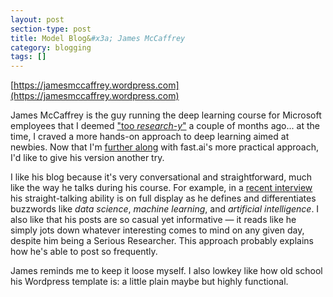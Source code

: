 ```yaml
---
layout: post
section-type: post
title: Model Blog&#x3a; James McCaffrey
category: blogging
tags: []
---
```


[https://jamesmccaffrey.wordpress.com](https://jamesmccaffrey.wordpress.com)

James McCaffrey is the guy running the deep learning course for Microsoft employees that I deemed ["too _research-y_"](/blogging/2017/07/09/fast-ai-blog.html) a couple of months ago... at the time, I craved a more hands-on approach to deep learning aimed at newbies. Now that I'm [further along](/notes/2017/08/18/fast-week2.html) with fast.ai's more practical approach, I'd like to give his version another try.

I like his blog because it's very conversational and straightforward, much like the way he talks during his course. For example, in a [recent interview](https://jamesmccaffrey.wordpress.com/2017/08/11/i-do-an-interview-about-machine-learning-on-microsofts-channel-9/) his straight-talking ability is on full display as he defines and differentiates buzzwords like _data science_, _machine learning_, and _artificial intelligence_. I also like that his posts are so casual yet informative &mdash; it reads like he simply jots down whatever interesting comes to mind on any given day, despite him being a Serious Researcher. This approach probably explains how he's able to post so frequently.

James reminds me to keep it loose myself. I also lowkey like how old school his Wordpress template is: a little plain maybe but highly functional.
